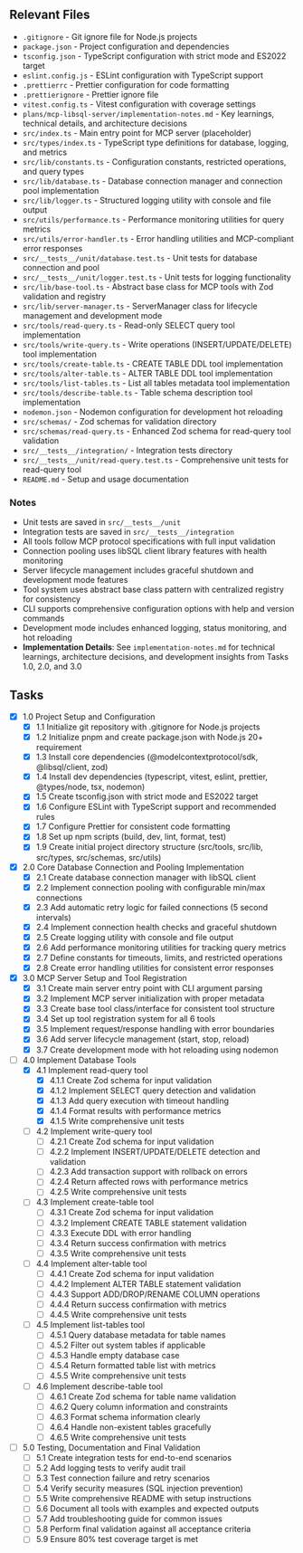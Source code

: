## Relevant Files

- `.gitignore` - Git ignore file for Node.js projects
- `package.json` - Project configuration and dependencies
- `tsconfig.json` - TypeScript configuration with strict mode and ES2022 target
- `eslint.config.js` - ESLint configuration with TypeScript support
- `.prettierrc` - Prettier configuration for code formatting
- `.prettierignore` - Prettier ignore file
- `vitest.config.ts` - Vitest configuration with coverage settings
- `plans/mcp-libsql-server/implementation-notes.md` - Key learnings, technical details, and architecture decisions
- `src/index.ts` - Main entry point for MCP server (placeholder)
- `src/types/index.ts` - TypeScript type definitions for database, logging, and metrics
- `src/lib/constants.ts` - Configuration constants, restricted operations, and query types
- `src/lib/database.ts` - Database connection manager and connection pool implementation
- `src/lib/logger.ts` - Structured logging utility with console and file output
- `src/utils/performance.ts` - Performance monitoring utilities for query metrics
- `src/utils/error-handler.ts` - Error handling utilities and MCP-compliant error responses
- `src/__tests__/unit/database.test.ts` - Unit tests for database connection and pool
- `src/__tests__/unit/logger.test.ts` - Unit tests for logging functionality
- `src/lib/base-tool.ts` - Abstract base class for MCP tools with Zod validation and registry
- `src/lib/server-manager.ts` - ServerManager class for lifecycle management and development mode
- `src/tools/read-query.ts` - Read-only SELECT query tool implementation
- `src/tools/write-query.ts` - Write operations (INSERT/UPDATE/DELETE) tool implementation
- `src/tools/create-table.ts` - CREATE TABLE DDL tool implementation
- `src/tools/alter-table.ts` - ALTER TABLE DDL tool implementation
- `src/tools/list-tables.ts` - List all tables metadata tool implementation
- `src/tools/describe-table.ts` - Table schema description tool implementation
- `nodemon.json` - Nodemon configuration for development hot reloading
- `src/schemas/` - Zod schemas for validation directory
- `src/schemas/read-query.ts` - Enhanced Zod schema for read-query tool validation
- `src/__tests__/integration/` - Integration tests directory
- `src/__tests__/unit/read-query.test.ts` - Comprehensive unit tests for read-query tool
- `README.md` - Setup and usage documentation

### Notes

- Unit tests are saved in `src/__tests__/unit`
- Integration tests are saved in `src/__tests__/integration`
- All tools follow MCP protocol specifications with full input validation
- Connection pooling uses libSQL client library features with health monitoring
- Server lifecycle management includes graceful shutdown and development mode features
- Tool system uses abstract base class pattern with centralized registry for consistency
- CLI supports comprehensive configuration options with help and version commands
- Development mode includes enhanced logging, status monitoring, and hot reloading
- **Implementation Details**: See `implementation-notes.md` for technical learnings, architecture decisions, and development insights from Tasks 1.0, 2.0, and 3.0

## Tasks

- [x] 1.0 Project Setup and Configuration
  - [x] 1.1 Initialize git repository with .gitignore for Node.js projects
  - [x] 1.2 Initialize pnpm and create package.json with Node.js 20+ requirement
  - [x] 1.3 Install core dependencies (@modelcontextprotocol/sdk, @libsql/client, zod)
  - [x] 1.4 Install dev dependencies (typescript, vitest, eslint, prettier, @types/node, tsx, nodemon)
  - [x] 1.5 Create tsconfig.json with strict mode and ES2022 target
  - [x] 1.6 Configure ESLint with TypeScript support and recommended rules
  - [x] 1.7 Configure Prettier for consistent code formatting
  - [x] 1.8 Set up npm scripts (build, dev, lint, format, test)
  - [x] 1.9 Create initial project directory structure (src/tools, src/lib, src/types, src/schemas, src/utils)

- [x] 2.0 Core Database Connection and Pooling Implementation  
  - [x] 2.1 Create database connection manager with libSQL client
  - [x] 2.2 Implement connection pooling with configurable min/max connections
  - [x] 2.3 Add automatic retry logic for failed connections (5 second intervals)
  - [x] 2.4 Implement connection health checks and graceful shutdown
  - [x] 2.5 Create logging utility with console and file output
  - [x] 2.6 Add performance monitoring utilities for tracking query metrics
  - [x] 2.7 Define constants for timeouts, limits, and restricted operations
  - [x] 2.8 Create error handling utilities for consistent error responses

- [x] 3.0 MCP Server Setup and Tool Registration
  - [x] 3.1 Create main server entry point with CLI argument parsing
  - [x] 3.2 Implement MCP server initialization with proper metadata
  - [x] 3.3 Create base tool class/interface for consistent tool structure
  - [x] 3.4 Set up tool registration system for all 6 tools
  - [x] 3.5 Implement request/response handling with error boundaries
  - [x] 3.6 Add server lifecycle management (start, stop, reload)
  - [x] 3.7 Create development mode with hot reloading using nodemon

- [ ] 4.0 Implement Database Tools
  - [x] 4.1 Implement read-query tool
    - [x] 4.1.1 Create Zod schema for input validation
    - [x] 4.1.2 Implement SELECT query detection and validation
    - [x] 4.1.3 Add query execution with timeout handling
    - [x] 4.1.4 Format results with performance metrics
    - [x] 4.1.5 Write comprehensive unit tests
  - [ ] 4.2 Implement write-query tool
    - [ ] 4.2.1 Create Zod schema for input validation
    - [ ] 4.2.2 Implement INSERT/UPDATE/DELETE detection and validation
    - [ ] 4.2.3 Add transaction support with rollback on errors
    - [ ] 4.2.4 Return affected rows with performance metrics
    - [ ] 4.2.5 Write comprehensive unit tests
  - [ ] 4.3 Implement create-table tool
    - [ ] 4.3.1 Create Zod schema for input validation
    - [ ] 4.3.2 Implement CREATE TABLE statement validation
    - [ ] 4.3.3 Execute DDL with error handling
    - [ ] 4.3.4 Return success confirmation with metrics
    - [ ] 4.3.5 Write comprehensive unit tests
  - [ ] 4.4 Implement alter-table tool
    - [ ] 4.4.1 Create Zod schema for input validation
    - [ ] 4.4.2 Implement ALTER TABLE statement validation
    - [ ] 4.4.3 Support ADD/DROP/RENAME COLUMN operations
    - [ ] 4.4.4 Return success confirmation with metrics
    - [ ] 4.4.5 Write comprehensive unit tests
  - [ ] 4.5 Implement list-tables tool
    - [ ] 4.5.1 Query database metadata for table names
    - [ ] 4.5.2 Filter out system tables if applicable
    - [ ] 4.5.3 Handle empty database case
    - [ ] 4.5.4 Return formatted table list with metrics
    - [ ] 4.5.5 Write comprehensive unit tests
  - [ ] 4.6 Implement describe-table tool
    - [ ] 4.6.1 Create Zod schema for table name validation
    - [ ] 4.6.2 Query column information and constraints
    - [ ] 4.6.3 Format schema information clearly
    - [ ] 4.6.4 Handle non-existent tables gracefully
    - [ ] 4.6.5 Write comprehensive unit tests

- [ ] 5.0 Testing, Documentation and Final Validation
  - [ ] 5.1 Create integration tests for end-to-end scenarios
  - [ ] 5.2 Add logging tests to verify audit trail
  - [ ] 5.3 Test connection failure and retry scenarios
  - [ ] 5.4 Verify security measures (SQL injection prevention)
  - [ ] 5.5 Write comprehensive README with setup instructions
  - [ ] 5.6 Document all tools with examples and expected outputs
  - [ ] 5.7 Add troubleshooting guide for common issues
  - [ ] 5.8 Perform final validation against all acceptance criteria
  - [ ] 5.9 Ensure 80% test coverage target is met